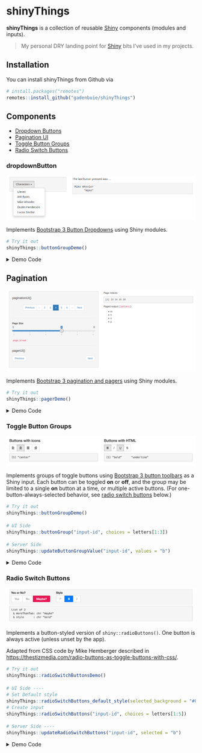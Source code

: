 
<!-- README.md is generated from README.Rmd. Please edit that file -->

# shinyThings

**shinyThings** is a collection of reusable
[Shiny](https://shiny.rstudio.com) components (modules and inputs).

> My personal DRY landing point for [Shiny](https://shiny.rstudio.com)
> bits I’ve used in my projects.

## Installation

You can install shinyThings from Github via

``` r
# install.packages("remotes")
remotes::install_github("gadenbuie/shinyThings")
```

## Components

  - [Dropdown Buttons](#dropdownbutton)
  - [Pagination UI](#pagination)
  - [Toggle Button Groups](#toggle-button-groups)
  - [Radio Switch Buttons](#radio-switch-buttons)

### dropdownButton

![](man/figures/README-dropdownButton-example.png)

Implements [Bootstrap 3 Button
Dropdowns](https://getbootstrap.com/docs/3.3/components/#btn-dropdowns)
using Shiny modules.

``` r
# Try it out
shinyThings::buttonGroupDemo()
```

<details>

<summary>Demo Code</summary>

``` r
button_options <- c(
  "Eleven" = "eleven",
  "Will Byers" = "will",
  "Mike Wheeler" = "mike",
  "Dustin Henderson" = "dustin",
  "Lucas Sinclair" = "lucas"
)

ui <- fluidPage(
  titlePanel("shinyThings Dropdown Button"),
  sidebarLayout(
    sidebarPanel(
      shinyThings::dropdownButtonUI(
        id = "dropdown",
        options = button_options,
        label = "Characters"
      )
    ),
    mainPanel(
      tags$p("The last button pressed was ..."),
      verbatimTextOutput("chosen")
    )
  )
)

server <- function(input, output) {
  last_clicked <- shinyThings::dropdownButton("dropdown", button_options)
  output$chosen <- renderPrint({ last_clicked() })
}
```

</details>

## Pagination

![](man/figures/README-pager-example.png)

Implements [Bootstrap 3 pagination and
pagers](https://getbootstrap.com/docs/3.3/components/#pagination) using
Shiny modules.

``` r
# Try it out
shinyThings::pagerDemo()
```

<details>

<summary>Demo Code</summary>

``` r
ui <- fluidPage(
  titlePanel("shinyThings Pagination"),
  sidebarLayout(
    sidebarPanel(
      width = 6,
      
      tags$h4("paginationUI()"),
      shinyThings::paginationUI("pager", width = 12, offset = 0, class = "text-center"),
      tags$hr(),
      
      sliderInput("page_break", "Page Size", min = 1, max = 6, step = 1, value = 3),
      helpText(tags$code("page_break")),
      tags$hr(),
      
      tags$h4("pagerUI()"),
      shinyThings::pagerUI("pager", centered = FALSE)
    ),
    mainPanel(
      width = 6,
      
      tags$p("Page indices:"),
      verbatimTextOutput("page_indices"),
      
      tags$p(HTML("Paged output (<code>letters</code>):")),
      uiOutput("paged_output")
    )
  )
)

server <- function(input, output) {
  ## page_break and n_items can be reactive or fixed values
  # page_break <- 4
  # n_items <- length(letters)
  n_items <- reactiveVal(length(letters))
  page_break <- reactive({input$page_break})

  page_indices <- shinyThings::pager("pager", n_items, page_break)

  output$page_indices <- renderPrint({
    page_indices()
  })

  output$paged_output <- renderUI({
    tags$ul(
      lapply(letters[page_indices()], tags$li)
    )
  })
}
```

</details>

### Toggle Button Groups

![](man/figures/README-buttonGroup-example.png)

Implements groups of toggle buttons using [Bootstrap 3 button
toolbars](https://getbootstrap.com/docs/3.3/components/#btn-groups) as a
Shiny input. Each button can be toggled **on** or **off**, and the group
may be limited to a single **on** button at a time, or multiple active
buttons. (For one-button-always-selected behavior, see [radio switch
buttons](#radio-switch-buttons) below.)

``` r
# Try it out
shinyThings::buttonGroupDemo()

# UI Side
shinyThings::buttonGroup("input-id", choices = letters[1:3])

# Server Side
shinyThings::updateButtonGroupValue("input-id", values = "b")
```

<details>

<summary>Demo Code</summary>

``` r
library(shiny)

ui <- fluidPage(
  titlePanel("shinyThings Toggle Button Groups"),
  fluidRow(
    column(
      width = 6,
      tags$h4("Buttons with icons"),
      shinyThings::buttonGroup(
        inputId = "button_icon",
        choices = c("left", "center", "justify", "right"),
        btn_icon = paste0("align-", c("left", "center", "justify", "right")),
        multiple = FALSE
      ),
      tags$p(),
      verbatimTextOutput("chosen_icon")
    ),
    column(
      width = 6,
      tags$h4("Buttons with HTML"),
      shinyThings::buttonGroup(
        inputId = "button_html",
        choices = c("bold", "italic", "underline", "strikethrough"),
        choice_labels = list(
          HTML("<strong>B</strong>"),
          HTML("<i>I</i>"),
          HTML("<span style='text-decoration: underline'>U</span>"),
          HTML("<del>S</del>")
        ),
        multiple = TRUE
      ),
      tags$p(),
      verbatimTextOutput("chosen_html")
    )
  )
)

server <- function(input, output, session) {
  output$chosen_icon <- renderPrint(input$button_icon)
  output$chosen_html <- renderPrint(input$button_html)
}

shinyApp(ui, server)
```

</details>

### Radio Switch Buttons

![](man/figures/README-radioSwitchButtons-example.png)

Implements a button-styled version of `shiny::radioButtons()`. One
button is always active (unless unset by the app).

Adapted from CSS code by Mike Hemberger described in
<https://thestizmedia.com/radio-buttons-as-toggle-buttons-with-css/>.

``` r
# Try it out
shinyThings::radioSwitchButtonsDemo()

# UI Side ----
# Set Default style
shinyThings::radioSwitchButtons_default_style(selected_background = "#00589a")
# Create input
shinyThings::radioSwitchButtons("input-id", choices = letters[1:5])

# Server Side ----
shinyThings::updateRadioSwitchButtons("input-id", selected = "b")
```

<details>

<summary>Demo Code</summary>

``` r
library(shiny)
library(shinyThings)

ui <- fluidPage(
  inputPanel(
    radioSwitchButtons(
      inputId = "other",
      label = "Yes or No?",
      choices = c("Yes" = "yes", "No" = "no", "Maybe?" = "maybe"),
      selected_background = "#eb1455"
    ),

    radioSwitchButtons(
      inputId = "small",
      label = "Style",
      choices = c("plain", "bold", "italic"),
      choice_labels = list(
        tags$span(style = "font-weight: normal", "P"),
        tags$strong("B"),
        tags$em("I")
      )
    )
  ),
  verbatimTextOutput("values")
)

server <- function(input, output, session) {
  output$values <- renderPrint({
    str(list(
      moreThanTwo = input$other,
      style       = input$small
    ))
  })
}

shinyApp(ui, server)
```

</details>
